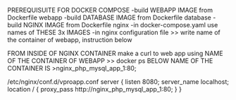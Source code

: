 PREREQUISUITE FOR DOCKER COMPOSE
-build WEBAPP IMAGE from Dockerfile webapp
-build DATABASE IMAGE from Dockerfile database
-build NGINX IMAGE from Dockerfile nginx
-in docker-compose.yaml use names of THESE 3x IMAGES
-in nginx configuration file >> write name of the container of webapp, instruction below


FROM INSIDE OF NGINX CONTAINER make a curl to web app using NAME OF THE CONTAINER OF WEBAPP >> docker ps
BELOW NAME OF THE CONTAINER IS >nginx_php_mysql_app_1:80;



/etc/nginx/conf.d/vproapp.conf 
server {
    listen 8080;
    server_name localhost;
    location / {
        proxy_pass http://nginx_php_mysql_app_1:80;
    }
}

